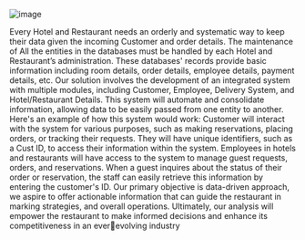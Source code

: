 ![image](https://github.com/KARSarma/Integrated-Hotel-and-Restaurant-Management-Database-System/assets/87109583/bcca6029-c1d0-449a-9af3-4d55980167b5)

Every Hotel and Restaurant needs an orderly and systematic way to keep their data given the 
incoming Customer and order details. The maintenance of All the entities in the databases must be 
handled by each Hotel and Restaurant’s administration. These databases' records provide basic 
information including room details, order details, employee details, payment details, etc.
Our solution involves the development of an integrated system with multiple modules, including 
Customer, Employee, Delivery System, and Hotel/Restaurant Details. This system will automate 
and consolidate information, allowing data to be easily passed from one entity to another. Here's 
an example of how this system would work:
Customer will interact with the system for various purposes, such as making reservations, placing 
orders, or tracking their requests. They will have unique identifiers, such as a Cust ID, to access 
their information within the system.
Employees in hotels and restaurants will have access to the system to manage guest requests, 
orders, and reservations. When a guest inquires about the status of their order or reservation, the 
staff can easily retrieve this information by entering the customer's ID.
Our primary objective is data-driven approach, we aspire to offer actionable information that can 
guide the restaurant in marking strategies, and overall operations. Ultimately, our analysis will 
empower the restaurant to make informed decisions and enhance its competitiveness in an everevolving industry
